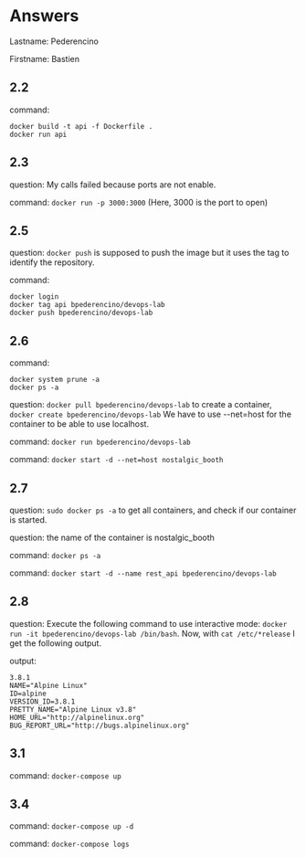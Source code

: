 # Answers

Lastname: Pederencino

Firstname: Bastien

## 2.2
command:
```
docker build -t api -f Dockerfile .
docker run api
```
## 2.3
question: My calls failed because ports are not enable.

command: `docker run -p 3000:3000` (Here, 3000 is the port to open)

## 2.5
question: `docker push` is supposed to push the image but it uses the tag to identify the repository.

command:
```
docker login
docker tag api bpederencino/devops-lab
docker push bpederencino/devops-lab
```

## 2.6
command:
```
docker system prune -a
docker ps -a
```

question:
`docker pull bpederencino/devops-lab` to create a container,
`docker create bpederencino/devops-lab`
We have to use --net=host for the container to be able to use localhost.

command: `docker run bpederencino/devops-lab`

command: `docker start -d --net=host nostalgic_booth`

## 2.7
question: `sudo docker ps -a` to get all containers, and check if our container is started.

question: the name of the container is nostalgic_booth

command: `docker ps -a`

command: `docker start -d --name rest_api bpederencino/devops-lab`

## 2.8
question: Execute the following command to use interactive mode: `docker run -it bpederencino/devops-lab /bin/bash`. Now, with `cat /etc/*release` I get the following output.

output:
```
3.8.1
NAME="Alpine Linux"
ID=alpine
VERSION_ID=3.8.1
PRETTY_NAME="Alpine Linux v3.8"
HOME_URL="http://alpinelinux.org"
BUG_REPORT_URL="http://bugs.alpinelinux.org"
```

## 3.1
command: `docker-compose up`

## 3.4
command: `docker-compose up -d`

command: `docker-compose logs`
